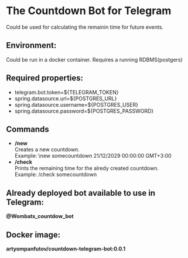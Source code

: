 # The Countdown Bot for Telegram

Could be used for calculating the remainin time for future events.

## Environment:
  Could be run in a docker container. Requires a running RDBMS(postgers)
## Required properties:
-   telegram.bot.token=${TELEGRAM_TOKEN}
-   spring.datasource.url=${POSTGRES_URL}
-   spring.datasource.username=${POSTGRES_USER}
-   spring.datasource.password=${POSTGRES_PASSWORD}

## Commands
- **/new**
<br> Creates a new countdown.
<br>Example: \new somecountdown 21/12/2029 00:00:00 GMT+3:00
- **/check**
<br> Prints the remaining time for the alredy created countdown.
<br> Example:
/check somecountdown

## Already deployed bot available to use in Telegram: 
**@Wombats_countdow_bot**

## Docker image: 
**artyompanfutov/countdown-telegram-bot:0.0.1**

